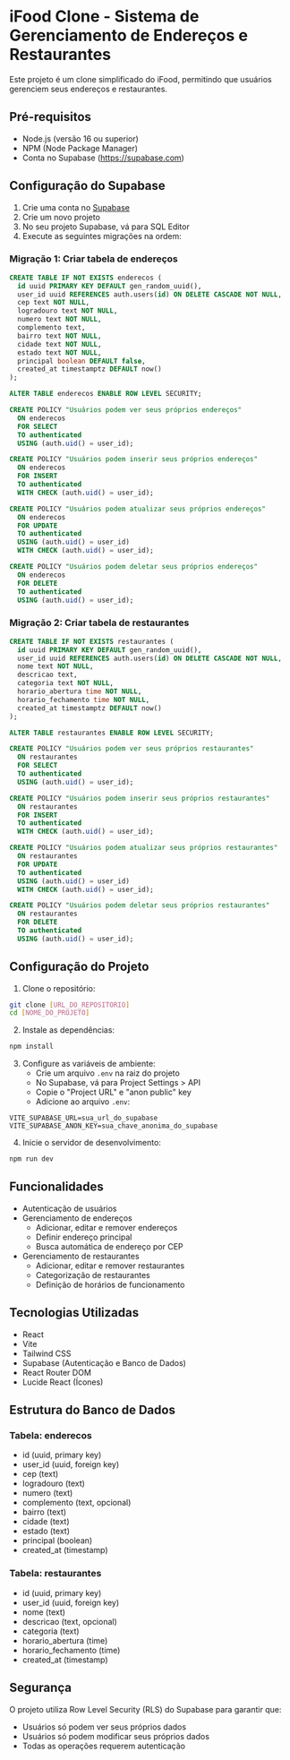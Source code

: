 # iFood Clone - Sistema de Gerenciamento de Endereços e Restaurantes

Este projeto é um clone simplificado do iFood, permitindo que usuários gerenciem seus endereços e restaurantes.

## Pré-requisitos

- Node.js (versão 16 ou superior)
- NPM (Node Package Manager)
- Conta no Supabase (https://supabase.com)

## Configuração do Supabase

1. Crie uma conta no [Supabase](https://supabase.com)
2. Crie um novo projeto
3. No seu projeto Supabase, vá para SQL Editor
4. Execute as seguintes migrações na ordem:

### Migração 1: Criar tabela de endereços

```sql
CREATE TABLE IF NOT EXISTS enderecos (
  id uuid PRIMARY KEY DEFAULT gen_random_uuid(),
  user_id uuid REFERENCES auth.users(id) ON DELETE CASCADE NOT NULL,
  cep text NOT NULL,
  logradouro text NOT NULL,
  numero text NOT NULL,
  complemento text,
  bairro text NOT NULL,
  cidade text NOT NULL,
  estado text NOT NULL,
  principal boolean DEFAULT false,
  created_at timestamptz DEFAULT now()
);

ALTER TABLE enderecos ENABLE ROW LEVEL SECURITY;

CREATE POLICY "Usuários podem ver seus próprios endereços"
  ON enderecos
  FOR SELECT
  TO authenticated
  USING (auth.uid() = user_id);

CREATE POLICY "Usuários podem inserir seus próprios endereços"
  ON enderecos
  FOR INSERT
  TO authenticated
  WITH CHECK (auth.uid() = user_id);

CREATE POLICY "Usuários podem atualizar seus próprios endereços"
  ON enderecos
  FOR UPDATE
  TO authenticated
  USING (auth.uid() = user_id)
  WITH CHECK (auth.uid() = user_id);

CREATE POLICY "Usuários podem deletar seus próprios endereços"
  ON enderecos
  FOR DELETE
  TO authenticated
  USING (auth.uid() = user_id);
```

### Migração 2: Criar tabela de restaurantes

```sql
CREATE TABLE IF NOT EXISTS restaurantes (
  id uuid PRIMARY KEY DEFAULT gen_random_uuid(),
  user_id uuid REFERENCES auth.users(id) ON DELETE CASCADE NOT NULL,
  nome text NOT NULL,
  descricao text,
  categoria text NOT NULL,
  horario_abertura time NOT NULL,
  horario_fechamento time NOT NULL,
  created_at timestamptz DEFAULT now()
);

ALTER TABLE restaurantes ENABLE ROW LEVEL SECURITY;

CREATE POLICY "Usuários podem ver seus próprios restaurantes"
  ON restaurantes
  FOR SELECT
  TO authenticated
  USING (auth.uid() = user_id);

CREATE POLICY "Usuários podem inserir seus próprios restaurantes"
  ON restaurantes
  FOR INSERT
  TO authenticated
  WITH CHECK (auth.uid() = user_id);

CREATE POLICY "Usuários podem atualizar seus próprios restaurantes"
  ON restaurantes
  FOR UPDATE
  TO authenticated
  USING (auth.uid() = user_id)
  WITH CHECK (auth.uid() = user_id);

CREATE POLICY "Usuários podem deletar seus próprios restaurantes"
  ON restaurantes
  FOR DELETE
  TO authenticated
  USING (auth.uid() = user_id);
```

## Configuração do Projeto

1. Clone o repositório:
```bash
git clone [URL_DO_REPOSITORIO]
cd [NOME_DO_PROJETO]
```

2. Instale as dependências:
```bash
npm install
```

3. Configure as variáveis de ambiente:
   - Crie um arquivo `.env` na raiz do projeto
   - No Supabase, vá para Project Settings > API
   - Copie o "Project URL" e "anon public" key
   - Adicione ao arquivo `.env`:
```env
VITE_SUPABASE_URL=sua_url_do_supabase
VITE_SUPABASE_ANON_KEY=sua_chave_anonima_do_supabase
```

4. Inicie o servidor de desenvolvimento:
```bash
npm run dev
```

## Funcionalidades

- Autenticação de usuários
- Gerenciamento de endereços
  - Adicionar, editar e remover endereços
  - Definir endereço principal
  - Busca automática de endereço por CEP
- Gerenciamento de restaurantes
  - Adicionar, editar e remover restaurantes
  - Categorização de restaurantes
  - Definição de horários de funcionamento

## Tecnologias Utilizadas

- React
- Vite
- Tailwind CSS
- Supabase (Autenticação e Banco de Dados)
- React Router DOM
- Lucide React (Ícones)

## Estrutura do Banco de Dados

### Tabela: enderecos
- id (uuid, primary key)
- user_id (uuid, foreign key)
- cep (text)
- logradouro (text)
- numero (text)
- complemento (text, opcional)
- bairro (text)
- cidade (text)
- estado (text)
- principal (boolean)
- created_at (timestamp)

### Tabela: restaurantes
- id (uuid, primary key)
- user_id (uuid, foreign key)
- nome (text)
- descricao (text, opcional)
- categoria (text)
- horario_abertura (time)
- horario_fechamento (time)
- created_at (timestamp)

## Segurança

O projeto utiliza Row Level Security (RLS) do Supabase para garantir que:
- Usuários só podem ver seus próprios dados
- Usuários só podem modificar seus próprios dados
- Todas as operações requerem autenticação